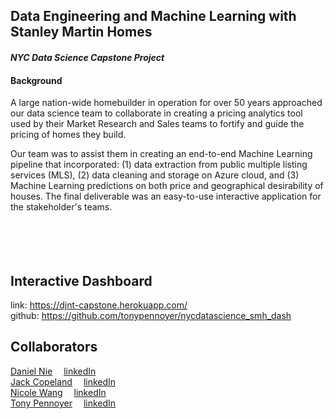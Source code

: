 ## Data Engineering and Machine Learning with Stanley Martin Homes 
#### *NYC Data Science Capstone Project*
#### Background
A large nation-wide homebuilder in operation for over 50 years approached our data science team to collaborate in creating a pricing analytics tool used by their Market Research and Sales teams to fortify and guide the pricing of homes they build.

Our team was to assist them in creating an end-to-end Machine Learning pipeline that incorporated: (1) data extraction from public multiple listing services (MLS), (2) data cleaning and storage on Azure cloud, and (3) Machine Learning predictions on both price and geographical desirability of houses. The final deliverable was an easy-to-use interactive application for the stakeholder's teams.
<br>
<br>
<br>
<br>
<br>

## Interactive Dashboard
link: https://djnt-capstone.herokuapp.com/<br>
github: https://github.com/tonypennoyer/nycdatascience_smh_dash<br>

## Collaborators
[Daniel Nie](https://github.com/dnie44)&emsp; [linkedIn](https://www.linkedin.com/in/danielnie/)<br>
[Jack Copeland](https://github.com/jackcopeland11)&emsp; [linkedIn](https://www.linkedin.com/in/jack-copeland-84417b124/)<br>
[Nicole Wang](https://github.com/nickelworks)&emsp; [linkedIn](https://www.linkedin.com/in/nickelworks/)<br>
[Tony Pennoyer](https://github.com/tonypennoyer)&emsp; [linkedIn](https://www.linkedin.com/in/tony-pennoyer/)<br>
